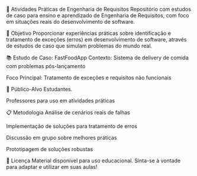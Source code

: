 🧩 Atividades Práticas de Engenharia de Requisitos
Repositório com estudos de caso para ensino e aprendizado de Engenharia de Requisitos, com foco em situações reais do desenvolvimento de software.

🎯 Objetivo
Proporcionar experiências práticas sobre identificação e tratamento de exceções (erros) em desenvolvimento de software, através de estudos de caso que simulam problemas do mundo real.

📚 Estudo de Caso: FastFoodApp
Contexto: Sistema de delivery de comida com problemas pós-lançamento

Foco Principal: Tratamento de exceções e requisitos não funcionais

👥 Público-Alvo
Estudantes.

Professores para uso em atividades práticas

📋 Metodologia
Análise de cenários reais de falhas

Implementação de soluções para tratamento de erros

Discussão em grupo sobre melhores práticas

Prototipagem de soluções robustas

📄 Licença
Material disponível para uso educacional. Sinta-se à vontade para adaptar e utilizar em suas aulas!